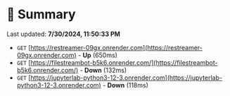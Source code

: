 # 📖 Summary
Last updated: **7/30/2024, 11:50:33 PM**

- `GET` [https://restreamer-09gx.onrender.com](https://restreamer-09gx.onrender.com) - **Up** (650ms)
- `GET` [https://filestreambot-b5k6.onrender.com/](https://filestreambot-b5k6.onrender.com/) - **Down** (132ms)
- `GET` [https://jupyterlab-python3-12-3.onrender.com](https://jupyterlab-python3-12-3.onrender.com) - **Down** (118ms)
